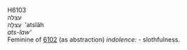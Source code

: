 <body>
  <p>H6103<br>  עצלה  <br> עַצלָה  ‎  ‛atslâh  <br><i>ats-law‘ </i><br>Feminine of <a href="h6102.htm">6102</a>  (as abstraction) <i>indolence: - </i>slothfulness.<br></p>
 </body>